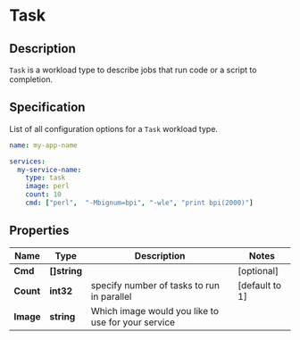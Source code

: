 # Task

## Description

`Task` is a workload type to describe jobs that run code or a script to completion.

## Specification

List of all configuration options for a `Task` workload type.

```yaml
name: my-app-name

services:
  my-service-name:
    type: task
    image: perl
    count: 10
    cmd: ["perl",  "-Mbignum=bpi", "-wle", "print bpi(2000)"]
```


## Properties

Name | Type | Description | Notes
------------ | ------------- | ------------- | -------------
**Cmd** | **[]string** |  | [optional] 
**Count** | **int32** | specify number of tasks to run in parallel | [default to 1]
**Image** | **string** | Which image would you like to use for your service | 
